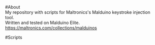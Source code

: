 #About  
My repository with scripts for Maltronics's Malduino keystroke injection tool.  
Written and tested on Malduino Elite.  
https://maltronics.com/collections/malduinos


#Scripts  
